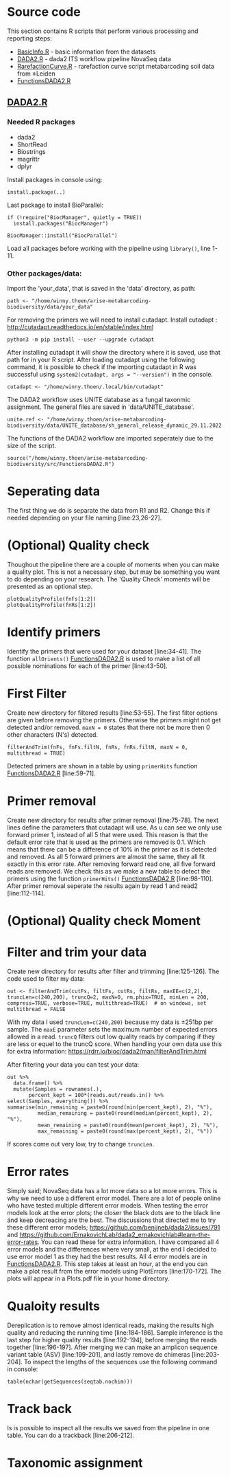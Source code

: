 # Source code

This section contains R scripts that perform various processing and reporting steps:

- [BasicInfo.R](BasicInfo.R) - basic information from the datasets
- [DADA2.R](DADA2.R) - dada2 ITS workflow pipeline NovaSeq data
- [RarefactionCurve.R](RarefactionCurve.R) - rarefaction curve script metabarcoding soil data from ±Leiden
- [FunctionsDADA2.R](FunctionsDADA2.R)

## [DADA2.R](DADA2.R)

### Needed R packages
- dada2
- ShortRead
- Biostrings
- magrittr
- dplyr

Install packages in console using:

    install.package(..)

Last package to install BioParallel:

    if (!require("BiocManager", quietly = TRUE))
      install.packages("BiocManager")

    BiocManager::install("BiocParallel")

Load all packages before working with the pipeline using `library()`, line 1-11.

### Other packages/data:
Import the 'your_data', that is saved in the 'data' directory, as path:

    path <- "/home/winny.thoen/arise-metabarcoding-biodiversity/data/your_data"

For removing the primers we will need to install cutadapt.
Install cutadapt : http://cutadapt.readthedocs.io/en/stable/index.html

    python3 -m pip install --user --upgrade cutadapt

After installing cutadapt it will show the directory where it is saved, use that path for in your R script. After loading cutadapt using the following command, it is possible to check if the importing cutadapt in R was successful using `system2(cutadapt, args = "--version")` in the console.

    cutadapt <- "/home/winny.thoen/.local/bin/cutadapt"

The DADA2 workflow uses UNITE database as a fungal taxonmic assignment. The general files are saved in 'data/UNITE_database'.

    unite.ref <- "/home/winny.thoen/arise-metabarcoding-biodiversity/data/UNITE_database/sh_general_release_dynamic_29.11.2022.fasta"

The functions of the DADA2 workflow are imported seperately due to the size of the script.

    source("/home/winny.thoen/arise-metabarcoding-biodiversity/src/FunctionsDADA2.R")

# Seperating data

The first thing we do is separate the data from R1 and R2. Change this if needed depending on your file naming [line:23,26-27]. 

# (Optional) Quality check

Thoughout the pipeline there are a couple of moments when you can make a quality plot. This is not a necessary step, but may be something you want to do depending on your research. The 'Quality Check' moments will be presented as an optional step.

    plotQualityProfile(fnFs[1:2])
    plotQualityProfile(fnRs[1:2])

# Identify primers

Identify the primers that were used for your dataset [line:34-41]. The function `allOrients()` [FunctionsDADA2.R](FunctionsDADA2.R) is used to make a list of all possible nominations for each of the primer [line:43-50].

# First Filter

Create new directory for filtered results [line:53-55]. The first filter options are given before removing the primers. Otherwise the primers might not get detected and/or removed. `maxN = 0` states that there not be more then 0 other characters (N's) detected.

    filterAndTrim(fnFs, fnFs.filtN, fnRs, fnRs.filtN, maxN = 0, multithread = TRUE)
    
Detected primers are shown in a table by using `primerHits` function [FunctionsDADA2.R](FunctionsDADA2.R) [line:59-71].

# Primer removal

Create new directory for results after primer removal [line:75-78]. The next lines define the parameters that cutadapt will use. As u can see we only use forward primer 1, instead of all 5 that were used. This reason is that the default error rate that is used as the primers are removed is 0.1. Which means that there can be a difference of 10% in the primer as it is detected and removed. As all 5 forward primers are almost the same, they all fit exactly in this error rate. After removing forward read one, all five forward reads are removed. We check this as we make a new table to detect the primers using the function `primerHits()` [FunctionsDADA2.R](FunctionsDADA2.R) [line:98-110]. After primer removal seperate the results again by read 1 and read2 [line:112-114].

# (Optional) Quality check Moment

# Filter and trim your data

Create new directory for results after filter and trimming [line:125-126].
The code used to filter my data:

    out <- filterAndTrim(cutFs, filtFs, cutRs, filtRs, maxEE=c(2,2), truncLen=c(240,200), truncQ=2, maxN=0, rm.phix=TRUE, minLen = 200, compress=TRUE, verbose=TRUE, multithread=TRUE)  # on windows, set multithread = FALSE

With my data I used `truncLen=c(240,200)` because my data is ±251bp per sample. 
The `maxE` parameter sets the maximum number of expected errors allowed in a read. `truncQ` filters out low quality reads by comparing if they are less or equel to the truncQ score. When handling your own data use this for extra information: https://rdrr.io/bioc/dada2/man/filterAndTrim.html

After filtering your data you can test your data:

    out %>% 
      data.frame() %>% 
      mutate(Samples = rownames(.),
           percent_kept = 100*(reads.out/reads.in)) %>%
    select(Samples, everything()) %>%
    summarise(min_remaining = paste0(round(min(percent_kept), 2), "%"), 
              median_remaining = paste0(round(median(percent_kept), 2), "%"),
              mean_remaining = paste0(round(mean(percent_kept), 2), "%"), 
              max_remaining = paste0(round(max(percent_kept), 2), "%"))

If scores come out very low, try to change `truncLen`. 

# Error rates

Simply said; NovaSeq data has a lot more data so a lot more errors. This is why we need to use a different error model. There are a lot of people online who have tested multiple different error models. When testing the error models look at the error plots; the closer the black dots are to the black line ánd keep decreacing are the best. The discussions that directed me to try these different error models; https://github.com/benjjneb/dada2/issues/791 and https://github.com/ErnakovichLab/dada2_ernakovichlab#learn-the-error-rates. You can read these for extra information. I have compared all 4 error models and the differences where very small, at the end I decided to use error model 1 as they had the best results. All 4 error models are in [FunctionsDADA2.R](FunctionsDADA2.R). This step takes at least an hour, at the end you can make a plot result from the error models using PlotErrors [line:170-172]. The plots will appear in a Plots.pdf file in your home directory. 
# Qualoity results 

Dereplication is to remove almost identical reads, making the results high quality and reducing the running time [line:184-186]. Sample inference is the last step for higher quality results [line:192-194], before merging the reads together [line:196-197]. After merging we can make an amplicon sequence variant table (ASV) [line:199-201], and lastly remove de chimeras [line:203-204]. To inspect the lengths of the sequences use the following command in console:

    table(nchar(getSequences(seqtab.nochim)))

# Track back

Is is possible to inspect all the results we saved from the pipeline in one table. You can do a trackback [line:206-212].

# Taxonomic assignment











